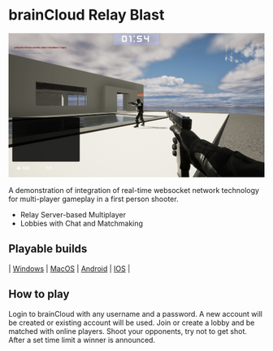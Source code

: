# brainCloud Relay Blast

![BCFPS-GamePlay.png](Screenshots%2F%2FBCFPS-GamePlay.png)

A demonstration of integration of real-time websocket network technology for multi-player gameplay in a first person shooter.

* Relay Server-based Multiplayer
* Lobbies with Chat and Matchmaking

## Playable builds

| [Windows]()
| [MacOS]()
| [Android]()
| [IOS]() |

## How to play
Login to brainCloud with any username and a password. A new account will be created or existing account will be used.
Join or create a lobby and be matched with online players. Shoot your opponents, try not to get shot. After a set time limit a winner is announced.


